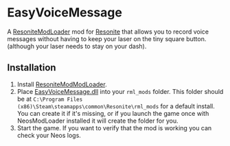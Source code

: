 EasyVoiceMessage
==========

A [ResoniteModLoader](https://github.com/resonite-modding-group/ResoniteModLoader) mod for [Resonite](https://resonite.com/) that allows you to record voice messages without having to keep your laser on the tiny square button. (although your laser needs to stay on your dash).

## Installation
1. Install [ResoniteModModLoader](https://github.com/resonite-modding-group/ResoniteModLoader).
2. Place [EasyVoiceMessage.dll](https://github.com/Ryn-Fox/EasyVoiceMessageResonite/releases/download/v1.0.0.0r/EasyVoiceMessage.dll) into your `rml_mods` folder. This folder should be at `C:\Program Files (x86)\Steam\steamapps\common\Resonite\rml_mods` for a default install. You can create it if it's missing, or if you launch the game once with NeosModLoader installed it will create the folder for you.
3. Start the game. If you want to verify that the mod is working you can check your Neos logs.
